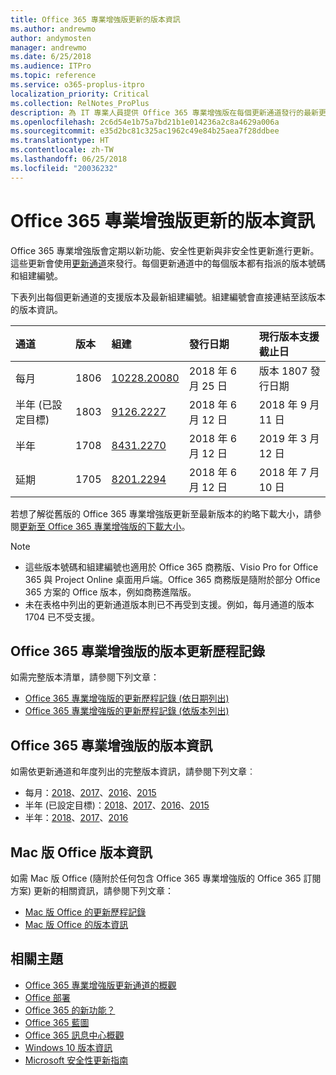 ```yaml
---
title: Office 365 專業增強版更新的版本資訊
ms.author: andrewmo
author: andymosten
manager: andrewmo
ms.date: 6/25/2018
ms.audience: ITPro
ms.topic: reference
ms.service: o365-proplus-itpro
localization_priority: Critical
ms.collection: RelNotes_ProPlus
description: 為 IT 專業人員提供 Office 365 專業增強版在每個更新通道發行的最新更新清單，以及版本資訊和更新歷程記錄的連結
ms.openlocfilehash: 2c6d54e1b75a7bd21b1e014236a2c8a4629a006a
ms.sourcegitcommit: e35d2bc81c325ac1962c49e84b25aea7f28ddbee
ms.translationtype: HT
ms.contentlocale: zh-TW
ms.lasthandoff: 06/25/2018
ms.locfileid: "20036232"
---
```

# <a name="release-information-for-updates-to-office-365-proplus"></a>Office 365 專業增強版更新的版本資訊

Office 365 專業增強版會定期以新功能、安全性更新與非安全性更新進行更新。這些更新會使用[更新通道](https://docs.microsoft.com/deployoffice/overview-of-update-channels-for-office-365-proplus)來發行。每個更新通道中的每個版本都有指派的版本號碼和組建編號。 

下表列出每個更新通道的支援版本及最新組建編號。組建編號會直接連結至該版本的版本資訊。 

  
|**通道**|**版本**|**組建**|**發行日期**|**現行版本支援截止日**|
|:-----|:-----|:-----|:-----|:-----|
|每月  <br/> |1806  <br/> |[10228.20080](monthly-channel-2018.md#version-1806-june-25)  <br/> | 2018 年 6 月 25 日  <br/> |版本 1807 發行日期 <br/>|
|半年 (已設定目標)  <br/> |1803  <br/> |[9126.2227](semi-annual-channel-targeted-2018.md#version-1803-june-12)  <br/> | 2018 年 6 月 12 日  <br/> |2018 年 9 月 11 日 <br/>|
|半年 <br/> |1708  <br/> | [8431.2270](semi-annual-channel-2018.md#version-1708-june-12) <br/> |2018 年 6 月 12 日  <br/> |2019 年 3 月 12 日 <br/>|
|延期 <br/> |1705  <br/> |[8201.2294](semi-annual-channel-2018.md#version-1705-june-12)  <br/> | 2018 年 6 月 12 日  <br/> |2018 年 7 月 10 日 <br/>|

若想了解從舊版的 Office 365 專業增強版更新至最新版本的約略下載大小，請參閱[更新至 Office 365 專業增強版的下載大小](download-sizes-office365-proplus-updates.md)。

> [!NOTE]
> - 這些版本號碼和組建編號也適用於 Office 365 商務版、Visio Pro for Office 365 與 Project Online 桌面用戶端。Office 365 商務版是隨附於部分 Office 365 方案的 Office 版本，例如商務進階版。
> - 未在表格中列出的更新通道版本則已不再受到支援。例如，每月通道的版本 1704 已不受支援。 


## <a name="update-history-for-office-365-proplus-releases"></a>Office 365 專業增強版的版本更新歷程記錄

如需完整版本清單，請參閱下列文章：
 - [Office 365 專業增強版的更新歷程記錄 (依日期列出)](update-history-office365-proplus-by-date.md)
 - [Office 365 專業增強版的更新歷程記錄 (依版本列出)](update-history-office365-proplus-by-version.md)

## <a name="release-notes-for-office-365-proplus-releases"></a>Office 365 專業增強版的版本資訊

如需依更新通道和年度列出的完整版本資訊，請參閱下列文章︰
 - 每月：[2018](monthly-channel-2018.md)、[2017](monthly-channel-2017.md)、[2016](monthly-channel-2016.md)、[2015](monthly-channel-2015.md)
 - 半年 (已設定目標)：[2018](semi-annual-channel-targeted-2018.md)、[2017](semi-annual-channel-targeted-2017.md)、[2016](semi-annual-channel-targeted-2016.md)、[2015](semi-annual-channel-targeted-2015.md)
 - 半年：[2018](semi-annual-channel-2018.md)、[2017](semi-annual-channel-2017.md)、[2016](semi-annual-channel-2016.md)

## <a name="office-for-mac-release-information"></a>Mac 版 Office 版本資訊

如需 Mac 版 Office (隨附於任何包含 Office 365 專業增強版的 Office 365 訂閱方案) 更新的相關資訊，請參閱下列文章：
 - [Mac 版 Office 的更新歷程記錄](update-history-office-for-mac.md)
 - [Mac 版 Office 的版本資訊](release-notes-office-for-mac.md)


## <a name="related-topics"></a>相關主題

- [Office 365 專業增強版更新通道的概觀](https://docs.microsoft.com/deployoffice/overview-of-update-channels-for-office-365-proplus)
- [Office 部署](https://docs.microsoft.com/deployoffice/)
- [Office 365 的新功能？](https://support.office.com/article/95c8d81d-08ba-42c1-914f-bca4603e1426)
- [Office 365 藍圖](https://products.office.com/business/office-365-roadmap)
- [Office 365 訊息中心概觀](https://support.office.com/article/38fb3333-bfcc-4340-a37b-deda509c2093)
- [Windows 10 版本資訊](https://www.microsoft.com/itpro/windows-10/release-information)
- [Microsoft 安全性更新指南](https://portal.msrc.microsoft.com/)